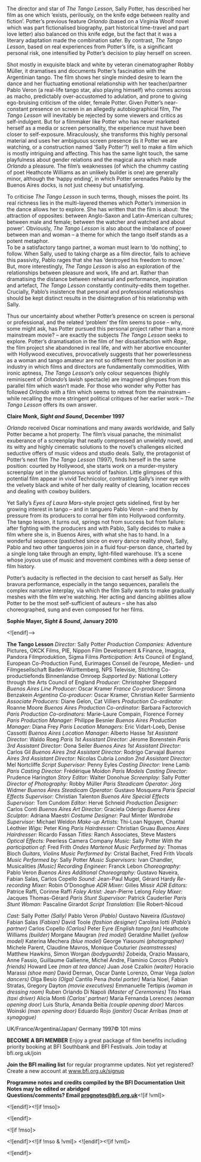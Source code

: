 The director and star of _The Tango_ _Lesson,_ Sally Potter, has described her film as one which ‘exists, perilously, on the knife edge between reality and fiction’. Potter’s previous feature _Orlando_ (based on a Virginia Woolf novel which was part fictionalised biography, part historical time-travel and part love letter) also balanced on this knife edge, but the fact that it was a literary adaptation made the combination safer. By contrast, _The Tango Lesson_, based on real experiences from Potter’s life, is a significant personal risk, one intensified by Potter’s decision to play herself on screen.

Shot mostly in exquisite black and white by veteran cinematographer Robby Müller, it dramatises and documents Potter’s fascination with the Argentinian tango. The film shows her single minded desire to learn the dance and her fluctuating emotional relationship with her teacher/partner Pablo Veron (a real-life tango star, also playing himself) who comes across as macho, predictably over-accustomed to adulation, and prone to giving ego-bruising criticism of the older, female Potter. Given Potter’s near-constant presence on screen in an allegedly autobiographical film, _The Tango Lesson_ will inevitably be rejected by some viewers and critics as self-indulgent. But for a filmmaker like Potter who has never marketed herself as a media or screen personality, the experience must have been closer to self-exposure. Miraculously, she transforms this highly personal material and uses her ambiguous screen presence (is it Potter we are watching, or a construction named ‘Sally Potter’?) well to make a film which is mostly intriguing and affecting. This has the same light touch, the same playfulness about gender relations and the magical aura which made _Orlando_ a pleasure. The film’s weaknesses (of which the chummy casting of poet Heathcote Williams as an unlikely builder is one) are generally minor, although the ‘happy ending’, in which Potter serenades Pablo by the Buenos Aires docks, is not just cheesy but unsatisfying.

To criticise _The Tango Lesson_ in such terms, though, misses the point. Its real richness lies in the multi-layered themes which Potter’s immersion in the dance allows her to explore. She has written that the film is about: ‘the attraction of opposites: between Anglo-Saxon and Latin-American cultures; between male and female; between the watcher and watched and about power’. Obviously, _The Tango Lesson_ is also about the imbalance of power between man and woman – a theme for which the tango itself stands as a potent metaphor.  
To be a satisfactory tango partner, a woman must learn to ‘do nothing’, to follow. When Sally, used to taking charge as a film director, fails to achieve this passivity, Pablo rages that she has ‘destroyed his freedom to move.’ But, more interestingly, _The Tango Lesson_ is also an exploration of the relationships between pleasure and work, life and art. Rather than dramatising the distance between rehearsal and performance, inspiration and artefact, _The Tango Lesson_ constantly continuity-edits them together. Crucially, Pablo’s insistence that personal and professional relationships should be kept distinct results in the disintegration of his relationship with Sally.

Thus our uncertainty about whether Potter’s presence on screen is personal or professional, and the related ‘problem’ the film seems to pose – why, some might ask, has Potter pursued this personal project rather than a more mainstream movie? – are exactly the subjects _The Tango Lesson_ seeks to explore. Potter’s dramatisation in the film of her dissatisfaction with _Rage_, the film project she abandoned in real life, and with her abortive encounter with Hollywood executives, provocatively suggests that her powerlessness as a woman and tango amateur are not so different from her position in an industry in which films and directors are fundamentally commodities, With ironic aptness, _The Tango Lesson_’s only colour sequences (highly reminiscent of _Orlando_’s lavish spectacle) are imagined glimpses from this parallel film which wasn’t made. For those who wonder why Potter has followed _Orlando_ with a film which seems to retreat from the mainstream – while recalling the more stringent political critiques of her earlier work – _The Tango Lesson_ offers its own answer.

**Claire Monk, _Sight and Sound_, December 1997**

_Orlando_ received Oscar nominations and many awards worldwide, and Sally Potter became a hot property. The film’s visual panache, the minimalist exuberance of a screenplay that neatly compressed an unwieldy novel, and its witty and highly cinematic solutions to the novel’s challenges elicited seductive offers of music videos and studio deals. Sally, the protagonist of Potter’s next film _The Tango Lesson_ (1997), finds herself in the same position: courted by Hollywood, she starts work on a murder-mystery screenplay set in the glamorous world of fashion. Little glimpses of this potential film appear in vivid Technicolor, contrasting Sally’s inner eye with the velvety black and white of her daily reality of cleaning, location recces and dealing with cowboy builders.

Yet Sally’s _Eyes of Laura Mars_-style project gets sidelined, first by her growing interest in tango – and in tanguero Pablo Veron – and then by pressure from its producers to corral her film into Hollywood conformity. The tango lesson, it turns out, springs not from success but from failure: after fighting with the producers and with Pablo, Sally decides to make a film where she is, in Buenos Aires, with what she has to hand. In a wonderful sequence (pastiched since on every dance reality show), Sally, Pablo and two other tangueros join in a fluid four-person dance, charted by a single long take through an empty, light-filled warehouse. It’s a scene whose joyous use of music and movement combines with a deep sense of film history.

Potter’s audacity is reflected in the decision to cast herself as Sally. Her bravura performance, especially in the tango sequences, parallels the complex narrative interplay, via which the film Sally wants to make gradually meshes with the film we’re watching. Her acting and dancing abilities allow Potter to be the most self-sufficient of auteurs – she has also choreographed, sung and even composed for her films.

**Sophie Mayer, _Sight & Sound_, January 2010**

<![endif]-->

**The Tango Lesson**
_Director:_ Sally Potter
_Production Companies:_ Adventure Pictures, OKCK Films, PIE, Nippon Film Development & Finance, Imagica, Pandora Filmproduktion, Sigma Films
_Participation:_ Arts Council of England,
European Co-Production Fund, Eurimages Conseil de l’europe, Medien- und Filmgesellschaft Baden-Württemberg, NPS Televisie, Stichting Co-productiefonds Binnenlandse Omroep
_Supported by:_ National Lottery through the Arts Council of England
_Producer:_ Christopher Sheppard
_Buenos Aires Line Producer:_ Oscar Kramer
_France Co-producer:_ Simona Benzakein
_Argentina Co-producer:_ Oscar Kramer, Christian Keller Sarmiento
_Associate Producers:_ Diane Gelon, Cat Villiers
_Production Co-ordinator:_ Roanne Moore
_Buenos Aires Production Co-ordinator:_ Barbara Factorovich
_Paris Production Co-ordinators:_ Marie-Laure Compain, Florence Forney
_Paris Production Manager:_ Philippe Besnier
_Buenos Aires Production Manager:_ Diana Frey
_Paris Location Managers:_ Eric Vidart-Loeb, Denise Cassotti
_Buenos Aires Location Manager:_ Alberto Hasse
_1st Assistant Director:_ Waldo Roeg
_Paris 1st Assistant Director:_ Jérome Borenstein
_Paris 3rd Assistant Director:_ Oona Seiler
_Buenos Aires 1st Assistant Director:_ Carlos Gil
_Buenos Aires 2nd Assistant Director:_ Rodrigo Carvajal
_Buenos Aires 3rd Assistant Director:_ Nicolas Cubria
_London 2nd Assistant Director:_ Mel Nortcliffe
_Script Supervisor:_ Penny Eyles
_Casting Director:_ Irene Lamb
_Paris Casting Director:_ Frédérique Moidon
_Paris Models Casting Director:_ Prudence Harington
_Story Editor:_ Walter Donohue
_Screenplay:_ Sally Potter
_Director of Photography:_ Robby Müller
_Paris Steadicam Operator:_ Jörg Widmer
_Buenos Aires Steadicam Operator:_ Gustavo Mosquera
_Paris Special Effects Supervisor:_ Christian Talenton
_Buenos Aire Special Effects Supervisor:_ Tom Cundom
_Editor:_ Hervé Schneid
_Production Designer:_ Carlos Conti
_Buenos Aires Art Director:_ Graciela Oderigo
_Buenos Aires Sculptor:_ Adriana Maestri
_Costume Designer:_ Paul Minter
_Wardrobe Supervisor:_ Michael Weldon
_Make-up Artists:_ Thi-Loan Nguyen, Chantal Léothier
_Wigs:_ Peter King
_Paris Hairdresser:_ Christian Gruau
_Buenos Aires Hairdresser:_ Ricardo Fassan
_Titles:_ Ranch Associates, Steve Masters
_Optical Effects:_ Peerless Camera Company
_Music:_ Sally Potter
_With the participation of:_ Fred Frith
_Ondes Martenot Music Performed by:_ Thomas Bloch
_Guitars, Violins Music Performed by:_ Cristal Bachet, Fred Frith
_Vocals Music Performed by:_ Sally Potter
_Music Supervisors:_ Ivan Chandler, Musicalities
_[Music] Recording Engineer:_ Franck Lebon
_Choreography:_ Pablo Veron
_Buenos Aires Additional Choreography:_ Gustavo Naveira, Fabian Salas, Carlos Copello
_Sound:_ Jean-Paul Mugel, Gérard Hardy
_Re-recording Mixer:_ Robin O’Donoghue
_ADR Mixer:_ Gilles Missir
_ADR Editors:_ Patrice Raffi, Corinne Raffi
_Foley Artist:_ Jean-Pierre Lelong
_Foley Mixer:_ Jacques Thomas-Gérard
_Paris Stunt Supervisor:_ Patrick Cauderlier
_Paris Stunt Woman:_ Pascaline Girardot
_Script Translation:_ Elie Robert-Nicoud

_Cast:_
Sally Potter _(Sally)_
Pablo Veron _(Pablo)_
Gustavo Naveira _(Gustavo)_
Fabian Salas _(Fabian)_
David Toole _(fashion designer)_
Carolina Iotti _(Pablo’s partner)_
Carlos Copello _(Carlos)_
Peter Eyre _(English tango fan)_
Heathcote Williams _(builder)_
Morgane Maugran _(red model)_
Geraldine Maillet _(yellow model)_
Katerina Mechera _(blue model)_
George Yiasoumi _(photographer)_
Michele Parent, Claudine Mavros,
Monique Couturier _(seamstresses)_
Matthew Hawkins, Simon Worgan _(bodyguards)_
Zobeida, Orazio Massaro, Anne Fassio,
Guillaume Gallienne, Michel Andre, Flaminio Corcos _(Pablo’s friends)_
Howard Lee _(man at tea dance)_
Juan José Czalkin _(waiter)_
Horacio Marassi _(shoe man)_
David Derman, Oscar Dante Lorenzo, Omar Vega _(salon dancers)_
Olga Besio _(Olga)_
Cantilo Pena _(hotel porter)_
Maria Noel, Fabian Stratas, Gregory Dayton _(movie executives)_
Emmanuelle Tertipis _(woman in dressing room)_
Ruben Orlando Di Napoli _(Master of Ceremonies)_
Tito Haas _(taxi driver)_
Alicia Monti _(Carlos’ partner)_
Maria Fernanda Lorences _(woman opening door)_
Luis Sturla, Amanda Beitía _(couple opening door)_
Marcos Woinski _(man opening door)_
Eduardo Rojo _(janitor)_
Oscar Arribas _(man at synagogue)_

UK/France/Argentina/Japan/ Germany 1997©
101 mins

**BECOME A BFI MEMBER**
Enjoy a great package of film benefits including priority booking at BFI Southbank and BFI Festivals. Join today at bfi.org.uk/join

**Join the BFI mailing list** for regular programme updates. Not yet registered? Create a new account at www.bfi.org.uk/signup

**Programme notes and credits compiled by the BFI Documentation Unit  
Notes may be edited or abridged  
Questions/comments? Email prognotes@bfi.org.uk**<![if !vml]>

<![endif]><![if !mso]>

<![endif]>

<![if !mso]>

<![endif]><![if !mso & !vml]> <![endif]><![if !vml]>

<![endif]>
<!--stackedit_data:
eyJoaXN0b3J5IjpbLTE0MjE0NTY5NThdfQ==
-->